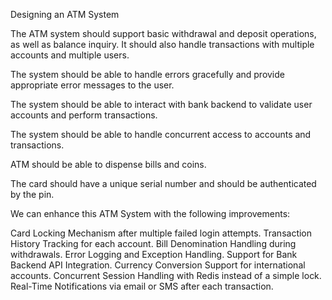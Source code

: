Designing an ATM System

The ATM system should support basic withdrawal and deposit operations, as well as balance inquiry. It should also handle transactions with multiple accounts and multiple users.

The system should be able to handle errors gracefully and provide appropriate error messages to the user.

The system should be able to interact with bank backend to validate user accounts and perform transactions.

The system should be able to handle concurrent access to accounts and transactions.

ATM should be able to dispense bills and coins.

The card should have a unique serial number and should be authenticated by the pin.


We can enhance this ATM System with the following improvements:

Card Locking Mechanism after multiple failed login attempts.
Transaction History Tracking for each account.
Bill Denomination Handling during withdrawals.
Error Logging and Exception Handling.
Support for Bank Backend API Integration.
Currency Conversion Support for international accounts.
Concurrent Session Handling with Redis instead of a simple lock.
Real-Time Notifications via email or SMS after each transaction.